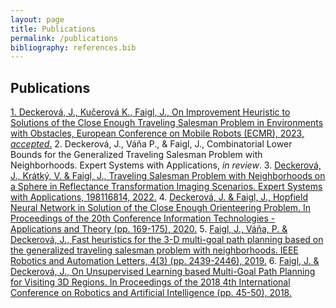 ```yaml
---
layout: page
title: Publications
permalink: /publications
bibliography: references.bib  
---
```


## Publications
[1. Deckerová, J., Kučerová K., Faigl, J., On Improvement Heuristic to Solutions of the Close Enough Traveling Salesman Problem in Environments with Obstacles, European Conference on Mobile Robots (ECMR), 2023, *accepted*.](/_posts/2023-08-30-emcr23cetspo.md)
2. Deckerová, J., Váňa P., & Faigl, J., Combinatorial Lower Bounds for the Generalized Traveling Salesman Problem with Neighborhoods. Expert Systems with Applications, *in review*.
3. [Deckerová, J., Krátký, V. & Faigl, J., Traveling Salesman Problem with Neighborhoods on a Sphere in Reflectance Transformation Imaging Scenarios. Expert Systems with Applications, 198116814, 2022.](/_posts/2022-12-22-eswa22tspns.md)
4. [Deckerová, J. & Faigl, J., Hopfield Neural Network in Solution of the Close Enough Orienteering Problem. In Proceedings of the 20th Conference Information Technologies - Applications and Theory (pp. 169-175), 2020.](/_posts/2022-12-22-itat20ceop.md)
5. [Faigl, J., Váňa, P. & Deckerová, J., Fast heuristics for the 3-D multi-goal path planning based on the generalized traveling salesman problem with neighborhoods. IEEE Robotics and Automation Letters, 4(3) (pp. 2439-2446), 2019.](/_posts/2022-12-22-ral19gtspn.md)
6. [Faigl, J. & Deckerová, J., On Unsupervised Learning based Multi-Goal Path Planning for Visiting 3D Regions. In Proceedings of the 2018 4th International Conference on Robotics and Artificial Intelligence (pp. 45-50), 2018.](/_posts/2022-12-22-icrai18cetsp3d.md)
